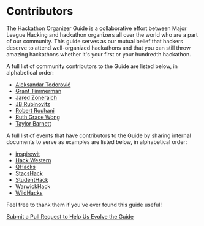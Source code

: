 # Contributors

The Hackathon Organizer Guide is a collaborative effort between Major League Hacking and hackathon organizers all over the world who are a part of our community. This guide serves as our mutual belief that hackers deserve to attend well-organized hackathons and that you can still throw amazing hackathons whether it's your first or your hundredth hackathon.

A full list of community contributors to the Guide are listed below, in alphabetical order:

* [Aleksandar Todorović](https://github.com/aleksandar-todorovic)
* [Grant Timmerman](https://github.com/grant)
* [Jared Zoneraich](https://github.com/jzone3)
* [JB Rubinovitz](https://github.com/rubinovitz)
* [Robert Rouhani](https://github.com/Robmaister)
* [Ruth Grace Wong](https://github.com/ruthgrace)
* [Taylor Barnett](https://github.com/tbarn)

A full list of events that have contributors to the Guide by sharing internal documents to serve as examples are listed below, in alphabetical order:

* [inspirewit](http://inspirewit.com/)
* [Hack Western](https://hackwestern.com/)
* [QHacks](http://qhacks.io/)
* [StacsHack](http://stacshack.org/)
* [StudentHack](http://www.studenthack.com/)
* [WarwickHack](http://www.hack.warwick.tech/)
* [WildHacks](http://wildhacks.org/)

Feel free to thank them if you've ever found this guide useful!

[Submit a Pull Request to Help Us Evolve the Guide](https://github.com/MLH/hackathon-organizer-guide)

